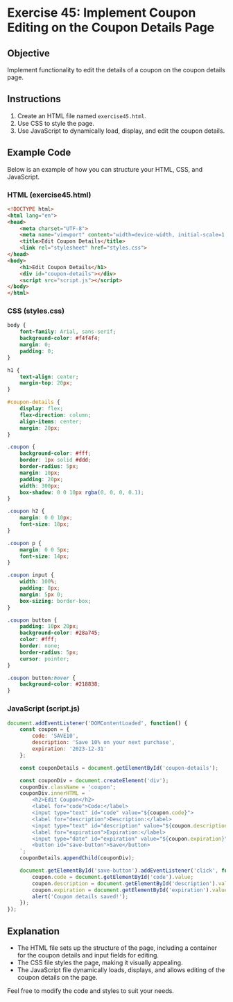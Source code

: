 
# Exercise 45: Implement Coupon Editing on the Coupon Details Page

## Objective
Implement functionality to edit the details of a coupon on the coupon details page.

## Instructions
1. Create an HTML file named `exercise45.html`.
2. Use CSS to style the page.
3. Use JavaScript to dynamically load, display, and edit the coupon details.

## Example Code
Below is an example of how you can structure your HTML, CSS, and JavaScript.

### HTML (exercise45.html)
```html
<!DOCTYPE html>
<html lang="en">
<head>
    <meta charset="UTF-8">
    <meta name="viewport" content="width=device-width, initial-scale=1.0">
    <title>Edit Coupon Details</title>
    <link rel="stylesheet" href="styles.css">
</head>
<body>
    <h1>Edit Coupon Details</h1>
    <div id="coupon-details"></div>
    <script src="script.js"></script>
</body>
</html>
```

### CSS (styles.css)
```css
body {
    font-family: Arial, sans-serif;
    background-color: #f4f4f4;
    margin: 0;
    padding: 0;
}

h1 {
    text-align: center;
    margin-top: 20px;
}

#coupon-details {
    display: flex;
    flex-direction: column;
    align-items: center;
    margin: 20px;
}

.coupon {
    background-color: #fff;
    border: 1px solid #ddd;
    border-radius: 5px;
    margin: 10px;
    padding: 20px;
    width: 300px;
    box-shadow: 0 0 10px rgba(0, 0, 0, 0.1);
}

.coupon h2 {
    margin: 0 0 10px;
    font-size: 18px;
}

.coupon p {
    margin: 0 0 5px;
    font-size: 14px;
}

.coupon input {
    width: 100%;
    padding: 8px;
    margin: 5px 0;
    box-sizing: border-box;
}

.coupon button {
    padding: 10px 20px;
    background-color: #28a745;
    color: #fff;
    border: none;
    border-radius: 5px;
    cursor: pointer;
}

.coupon button:hover {
    background-color: #218838;
}
```

### JavaScript (script.js)
```javascript
document.addEventListener('DOMContentLoaded', function() {
    const coupon = {
        code: 'SAVE10',
        description: 'Save 10% on your next purchase',
        expiration: '2023-12-31'
    };

    const couponDetails = document.getElementById('coupon-details');

    const couponDiv = document.createElement('div');
    couponDiv.className = 'coupon';
    couponDiv.innerHTML = `
        <h2>Edit Coupon</h2>
        <label for="code">Code:</label>
        <input type="text" id="code" value="${coupon.code}">
        <label for="description">Description:</label>
        <input type="text" id="description" value="${coupon.description}">
        <label for="expiration">Expiration:</label>
        <input type="date" id="expiration" value="${coupon.expiration}">
        <button id="save-button">Save</button>
    `;
    couponDetails.appendChild(couponDiv);

    document.getElementById('save-button').addEventListener('click', function() {
        coupon.code = document.getElementById('code').value;
        coupon.description = document.getElementById('description').value;
        coupon.expiration = document.getElementById('expiration').value;
        alert('Coupon details saved!');
    });
});
```

## Explanation
- The HTML file sets up the structure of the page, including a container for the coupon details and input fields for editing.
- The CSS file styles the page, making it visually appealing.
- The JavaScript file dynamically loads, displays, and allows editing of the coupon details on the page.

Feel free to modify the code and styles to suit your needs.

